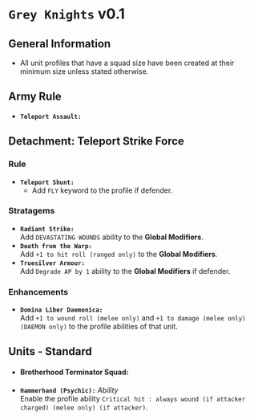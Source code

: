 # `Grey Knights` v0.1
## General Information
  
* All unit profiles that have a squad size have been created at their minimum size unless stated otherwise.
  
## Army Rule
* **`Teleport Assault:`**<br>

## Detachment: Teleport Strike Force
### Rule
* **`Teleport Shunt:`**<br>
  * Add `FLY` keyword to the profile if defender.

### Stratagems
* **`Radiant Strike:`**<br>
Add `DEVASTATING WOUNDS` ability to the **Global Modifiers**.
* **`Death from the Warp:`**<br>
Add `+1 to hit roll (ranged only)` to the **Global Modifiers**.
* **`Truesilver Armour:`**<br>
Add `Degrade AP by 1` ability to the **Global Modifiers** if defender.

### Enhancements
* **`Domina Liber Daemonica:`**<br>
Add `+1 to wound roll (melee only)` and `+1 to damage (melee only) (DAEMON only)` to the profile abilities of that unit.

## Units - Standard

* #### Brotherhood Terminator Squad:
*  **`Hammerhand (Psychic):`** *Ability*<br>
  Enable the profile ability `Critical hit : always wound (if attacker charged) (melee only) (if attacker)`.
